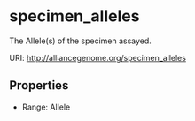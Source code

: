 # specimen_alleles

The Allele(s) of the specimen assayed.

URI: http://alliancegenome.org/specimen_alleles



<!-- no inheritance hierarchy -->


## Properties

 * Range: Allele


